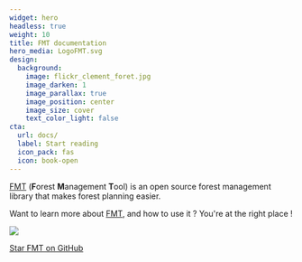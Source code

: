 ```yaml
---
widget: hero
headless: true
weight: 10
title: FMT documentation
hero_media: LogoFMT.svg
design:
  background:
    image: flickr_clement_foret.jpg
    image_darken: 1
    image_parallax: true
    image_position: center
    image_size: cover
    text_color_light: false
cta:
  url: docs/
  label: Start reading
  icon_pack: fas
  icon: book-open
---
```


[FMT](https://github.com/gcyr/FMT) (**F**orest **M**anagement **T**ool) is an open source forest management library that makes forest planning easier.

Want to learn more about [FMT](https://github.com/gcyr/FMT), and how to use it ? You're at the right place !

<img src="https://img.shields.io/github/last-commit/gcyr/FMT"/>

<a class="github-button" href="https://github.com/gcyr/FMT" data-icon="octicon-star" data-size="large" data-show-count="true" aria-label="Star FMT on GitHub">Star FMT on GitHub</a><br><script async defer src="https://buttons.github.io/buttons.js"></script>
